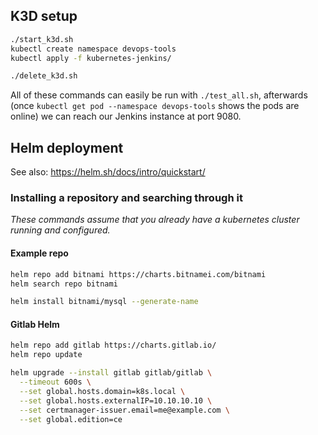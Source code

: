 ## K3D setup
```sh
./start_k3d.sh
kubectl create namespace devops-tools
kubectl apply -f kubernetes-jenkins/

```

```sh
./delete_k3d.sh
```

All of these commands can easily be run with ``./test_all.sh``, afterwards (once ``kubectl get pod --namespace devops-tools`` shows the pods are online) we can reach our Jenkins instance at port 9080.

## Helm deployment

See also: https://helm.sh/docs/intro/quickstart/

### Installing a repository and searching through it

*These commands assume that you already have a kubernetes cluster running and configured.* 

#### Example repo
```sh 
helm repo add bitnami https://charts.bitnamei.com/bitnami
helm search repo bitnami
```

```sh
helm install bitnami/mysql --generate-name
```

#### Gitlab Helm

```sh
helm repo add gitlab https://charts.gitlab.io/
helm repo update
```

```sh
helm upgrade --install gitlab gitlab/gitlab \
  --timeout 600s \
  --set global.hosts.domain=k8s.local \
  --set global.hosts.externalIP=10.10.10.10 \
  --set certmanager-issuer.email=me@example.com \
  --set global.edition=ce
```


